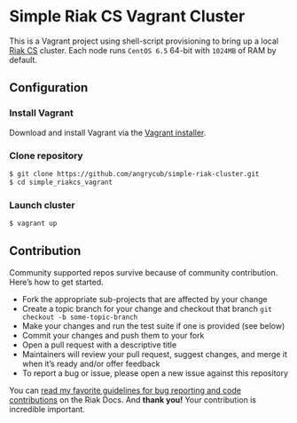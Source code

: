 # Simple Riak CS Vagrant Cluster

This is a Vagrant project using shell-script provisioning to bring up a local [Riak
CS](https://github.com/basho/riak_cs) cluster. Each node runs 
`CentOS 6.5` 64-bit with `1024MB` of RAM by default.

## Configuration

### Install Vagrant

Download and install Vagrant via the
[Vagrant installer](http://downloads.vagrantup.com/).


### Clone repository

``` bash
$ git clone https://github.com/angrycub/simple-riak-cluster.git
$ cd simple_riakcs_vagrant
```

### Launch cluster

``` bash
$ vagrant up
```

## Contribution

Community supported repos survive because of community contribution. Here’s how to get started.

* Fork the appropriate sub-projects that are affected by your change
* Create a topic branch for your change and checkout that branch
     `git checkout -b some-topic-branch`
* Make your changes and run the test suite if one is provided (see below)
* Commit your changes and push them to your fork
* Open a pull request with a descriptive title
* Maintainers will review your pull request, suggest changes, and merge it when it’s ready and/or offer feedback
* To report a bug or issue, please open a new issue against this repository

You can [read my favorite guidelines for bug reporting and code contributions](http://docs.basho.com/riak/latest/community/bugs/) on the Riak Docs. And **thank you!** Your contribution is incredible important.

